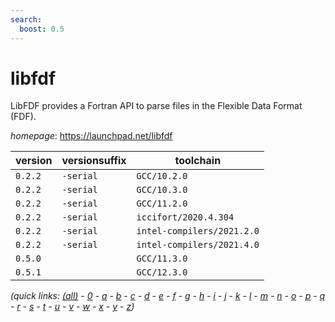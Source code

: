 ```yaml
---
search:
  boost: 0.5
---
```

# libfdf

LibFDF provides a Fortran API to parse files in the  Flexible Data Format (FDF).

*homepage*: <https://launchpad.net/libfdf>

version | versionsuffix | toolchain
--------|---------------|----------
``0.2.2`` | ``-serial`` | ``GCC/10.2.0``
``0.2.2`` | ``-serial`` | ``GCC/10.3.0``
``0.2.2`` | ``-serial`` | ``GCC/11.2.0``
``0.2.2`` | ``-serial`` | ``iccifort/2020.4.304``
``0.2.2`` | ``-serial`` | ``intel-compilers/2021.2.0``
``0.2.2`` | ``-serial`` | ``intel-compilers/2021.4.0``
``0.5.0`` |  | ``GCC/11.3.0``
``0.5.1`` |  | ``GCC/12.3.0``


*(quick links: [(all)](../index.md) - [0](../0/index.md) - [a](../a/index.md) - [b](../b/index.md) - [c](../c/index.md) - [d](../d/index.md) - [e](../e/index.md) - [f](../f/index.md) - [g](../g/index.md) - [h](../h/index.md) - [i](../i/index.md) - [j](../j/index.md) - [k](../k/index.md) - [l](../l/index.md) - [m](../m/index.md) - [n](../n/index.md) - [o](../o/index.md) - [p](../p/index.md) - [q](../q/index.md) - [r](../r/index.md) - [s](../s/index.md) - [t](../t/index.md) - [u](../u/index.md) - [v](../v/index.md) - [w](../w/index.md) - [x](../x/index.md) - [y](../y/index.md) - [z](../z/index.md))*

